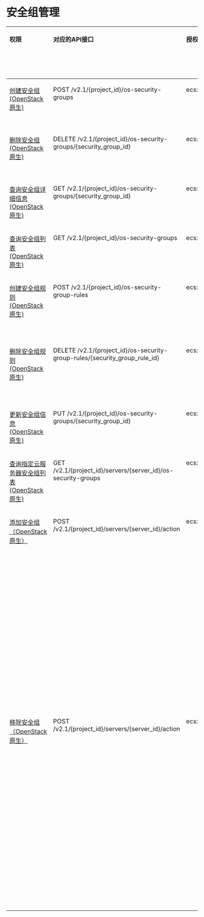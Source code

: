 # 安全组管理<a name="ecs_06_0007"></a>

<a name="table614680103012"></a>
<table><thead align="left"><tr id="row121463017301"><th class="cellrowborder" valign="top" width="10.951095109510952%" id="mcps1.1.9.1.1"><p id="p1959712364512"><a name="p1959712364512"></a><a name="p1959712364512"></a>权限</p>
</th>
<th class="cellrowborder" valign="top" width="15.611561156115611%" id="mcps1.1.9.1.2"><p id="p8402164419019"><a name="p8402164419019"></a><a name="p8402164419019"></a>对应的API接口</p>
</th>
<th class="cellrowborder" valign="top" width="18.731873187318733%" id="mcps1.1.9.1.3"><p id="p2040214445018"><a name="p2040214445018"></a><a name="p2040214445018"></a>授权项（Action）</p>
</th>
<th class="cellrowborder" valign="top" width="15.851585158515851%" id="mcps1.1.9.1.4"><p id="p22519318453"><a name="p22519318453"></a><a name="p22519318453"></a>依赖的授权项</p>
</th>
<th class="cellrowborder" valign="top" width="8.75087508750875%" id="mcps1.1.9.1.5"><p id="p84029445019"><a name="p84029445019"></a><a name="p84029445019"></a>IAM项目</p>
<p id="p12578131324712"><a name="p12578131324712"></a><a name="p12578131324712"></a>(Project)</p>
</th>
<th class="cellrowborder" valign="top" width="15.63156315631563%" id="mcps1.1.9.1.6"><p id="p1999212348459"><a name="p1999212348459"></a><a name="p1999212348459"></a>企业项目</p>
<p id="p1026502118478"><a name="p1026502118478"></a><a name="p1026502118478"></a>(Enterprise Project)</p>
</th>
<th class="cellrowborder" valign="top" width="6.950695069506951%" id="mcps1.1.9.1.7"><p id="p1089142172815"><a name="p1089142172815"></a><a name="p1089142172815"></a>实例授权</p>
</th>
<th class="cellrowborder" valign="top" width="7.520752075207521%" id="mcps1.1.9.1.8"><p id="p10573182410289"><a name="p10573182410289"></a><a name="p10573182410289"></a>标签授权</p>
</th>
</tr>
</thead>
<tbody><tr id="row141469023019"><td class="cellrowborder" valign="top" width="10.951095109510952%" headers="mcps1.1.9.1.1 "><p id="p1229134216516"><a name="p1229134216516"></a><a name="p1229134216516"></a><a href="创建安全组（废弃）.md">创建安全组(OpenStack原生)</a></p>
</td>
<td class="cellrowborder" valign="top" width="15.611561156115611%" headers="mcps1.1.9.1.2 "><p id="p174241828203118"><a name="p174241828203118"></a><a name="p174241828203118"></a>POST /v2.1/{project_id}/os-security-groups</p>
</td>
<td class="cellrowborder" valign="top" width="18.731873187318733%" headers="mcps1.1.9.1.3 "><p id="p783486134"><a name="p783486134"></a><a name="p783486134"></a>ecs:securityGroups:use</p>
</td>
<td class="cellrowborder" valign="top" width="15.851585158515851%" headers="mcps1.1.9.1.4 "><p id="p13287349121319"><a name="p13287349121319"></a><a name="p13287349121319"></a>vpc:securityGroups:get</p>
<p id="p19241145019131"><a name="p19241145019131"></a><a name="p19241145019131"></a>vpc:securityGroups:create</p>
<p id="p43591551101320"><a name="p43591551101320"></a><a name="p43591551101320"></a>vpc:securityGroups:update</p>
</td>
<td class="cellrowborder" valign="top" width="8.75087508750875%" headers="mcps1.1.9.1.5 "><p id="p57081518165916"><a name="p57081518165916"></a><a name="p57081518165916"></a>√</p>
</td>
<td class="cellrowborder" valign="top" width="15.63156315631563%" headers="mcps1.1.9.1.6 "><p id="p9708718185916"><a name="p9708718185916"></a><a name="p9708718185916"></a>×</p>
</td>
<td class="cellrowborder" valign="top" width="6.950695069506951%" headers="mcps1.1.9.1.7 "><p id="p98911321152812"><a name="p98911321152812"></a><a name="p98911321152812"></a>×</p>
</td>
<td class="cellrowborder" valign="top" width="7.520752075207521%" headers="mcps1.1.9.1.8 "><p id="p2573224142814"><a name="p2573224142814"></a><a name="p2573224142814"></a>×</p>
</td>
</tr>
<tr id="row714610173016"><td class="cellrowborder" valign="top" width="10.951095109510952%" headers="mcps1.1.9.1.1 "><p id="p82299422055"><a name="p82299422055"></a><a name="p82299422055"></a><a href="删除安全组（废弃）.md">删除安全组(OpenStack原生)</a></p>
</td>
<td class="cellrowborder" valign="top" width="15.611561156115611%" headers="mcps1.1.9.1.2 "><p id="p1572117398318"><a name="p1572117398318"></a><a name="p1572117398318"></a>DELETE /v2.1/{project_id}/os-security-groups/{security_group_id}</p>
</td>
<td class="cellrowborder" valign="top" width="18.731873187318733%" headers="mcps1.1.9.1.3 "><p id="p172281307145"><a name="p172281307145"></a><a name="p172281307145"></a>ecs:securityGroups:use</p>
</td>
<td class="cellrowborder" valign="top" width="15.851585158515851%" headers="mcps1.1.9.1.4 "><p id="p411417572137"><a name="p411417572137"></a><a name="p411417572137"></a>vpc:securityGroups:get</p>
<p id="p95755818131"><a name="p95755818131"></a><a name="p95755818131"></a>vpc:securityGroups:delete</p>
<p id="p1887035881318"><a name="p1887035881318"></a><a name="p1887035881318"></a>vpc:securityGroups:update</p>
</td>
<td class="cellrowborder" valign="top" width="8.75087508750875%" headers="mcps1.1.9.1.5 "><p id="p19279628772"><a name="p19279628772"></a><a name="p19279628772"></a>√</p>
</td>
<td class="cellrowborder" valign="top" width="15.63156315631563%" headers="mcps1.1.9.1.6 "><p id="p62795281876"><a name="p62795281876"></a><a name="p62795281876"></a>×</p>
</td>
<td class="cellrowborder" valign="top" width="6.950695069506951%" headers="mcps1.1.9.1.7 "><p id="p6891162152810"><a name="p6891162152810"></a><a name="p6891162152810"></a>×</p>
</td>
<td class="cellrowborder" valign="top" width="7.520752075207521%" headers="mcps1.1.9.1.8 "><p id="p3573124132820"><a name="p3573124132820"></a><a name="p3573124132820"></a>×</p>
</td>
</tr>
<tr id="row111468093016"><td class="cellrowborder" valign="top" width="10.951095109510952%" headers="mcps1.1.9.1.1 "><p id="p32298421950"><a name="p32298421950"></a><a name="p32298421950"></a><a href="查询安全组详细信息(废弃).md">查询安全组详细信息(OpenStack原生)</a></p>
</td>
<td class="cellrowborder" valign="top" width="15.611561156115611%" headers="mcps1.1.9.1.2 "><p id="p16711195820310"><a name="p16711195820310"></a><a name="p16711195820310"></a>GET /v2.1/{project_id}/os-security-groups/{security_group_id}</p>
</td>
<td class="cellrowborder" valign="top" width="18.731873187318733%" headers="mcps1.1.9.1.3 "><p id="p19969771149"><a name="p19969771149"></a><a name="p19969771149"></a>ecs:securityGroups:use</p>
</td>
<td class="cellrowborder" valign="top" width="15.851585158515851%" headers="mcps1.1.9.1.4 "><p id="p91530920144"><a name="p91530920144"></a><a name="p91530920144"></a>vpc:securityGroups:get</p>
</td>
<td class="cellrowborder" valign="top" width="8.75087508750875%" headers="mcps1.1.9.1.5 "><p id="p198223291371"><a name="p198223291371"></a><a name="p198223291371"></a>√</p>
</td>
<td class="cellrowborder" valign="top" width="15.63156315631563%" headers="mcps1.1.9.1.6 "><p id="p18221229775"><a name="p18221229775"></a><a name="p18221229775"></a>×</p>
</td>
<td class="cellrowborder" valign="top" width="6.950695069506951%" headers="mcps1.1.9.1.7 "><p id="p118917216287"><a name="p118917216287"></a><a name="p118917216287"></a>×</p>
</td>
<td class="cellrowborder" valign="top" width="7.520752075207521%" headers="mcps1.1.9.1.8 "><p id="p185731424102810"><a name="p185731424102810"></a><a name="p185731424102810"></a>×</p>
</td>
</tr>
<tr id="row1914610012300"><td class="cellrowborder" valign="top" width="10.951095109510952%" headers="mcps1.1.9.1.1 "><p id="p202291042356"><a name="p202291042356"></a><a name="p202291042356"></a><a href="查询安全组列表（废弃）.md">查询安全组列表(OpenStack原生)</a></p>
</td>
<td class="cellrowborder" valign="top" width="15.611561156115611%" headers="mcps1.1.9.1.2 "><p id="p11337939321"><a name="p11337939321"></a><a name="p11337939321"></a>GET /v2.1/{project_id}/os-security-groups</p>
</td>
<td class="cellrowborder" valign="top" width="18.731873187318733%" headers="mcps1.1.9.1.3 "><p id="p16349715181415"><a name="p16349715181415"></a><a name="p16349715181415"></a>ecs:securityGroups:use</p>
</td>
<td class="cellrowborder" valign="top" width="15.851585158515851%" headers="mcps1.1.9.1.4 "><p id="p56101815613"><a name="p56101815613"></a><a name="p56101815613"></a>vpc:securityGroups:get</p>
</td>
<td class="cellrowborder" valign="top" width="8.75087508750875%" headers="mcps1.1.9.1.5 "><p id="p651210312719"><a name="p651210312719"></a><a name="p651210312719"></a>√</p>
</td>
<td class="cellrowborder" valign="top" width="15.63156315631563%" headers="mcps1.1.9.1.6 "><p id="p135125311077"><a name="p135125311077"></a><a name="p135125311077"></a>×</p>
</td>
<td class="cellrowborder" valign="top" width="6.950695069506951%" headers="mcps1.1.9.1.7 "><p id="p17891102116283"><a name="p17891102116283"></a><a name="p17891102116283"></a>×</p>
</td>
<td class="cellrowborder" valign="top" width="7.520752075207521%" headers="mcps1.1.9.1.8 "><p id="p1457311248289"><a name="p1457311248289"></a><a name="p1457311248289"></a>×</p>
</td>
</tr>
<tr id="row9146903301"><td class="cellrowborder" valign="top" width="10.951095109510952%" headers="mcps1.1.9.1.1 "><p id="p3229134217516"><a name="p3229134217516"></a><a name="p3229134217516"></a><a href="创建安全组规则（废弃）.md">创建安全组规则(OpenStack原生)</a></p>
</td>
<td class="cellrowborder" valign="top" width="15.611561156115611%" headers="mcps1.1.9.1.2 "><p id="p15127771327"><a name="p15127771327"></a><a name="p15127771327"></a>POST /v2.1/{project_id}/os-security-group-rules</p>
</td>
<td class="cellrowborder" valign="top" width="18.731873187318733%" headers="mcps1.1.9.1.3 "><p id="p5834620181420"><a name="p5834620181420"></a><a name="p5834620181420"></a>ecs:securityGroups:use</p>
</td>
<td class="cellrowborder" valign="top" width="15.851585158515851%" headers="mcps1.1.9.1.4 "><p id="p111172451415"><a name="p111172451415"></a><a name="p111172451415"></a>vpc:securityGroups:get</p>
<p id="p15976724151414"><a name="p15976724151414"></a><a name="p15976724151414"></a>vpc:securityGroups:update</p>
<p id="p354112691418"><a name="p354112691418"></a><a name="p354112691418"></a>vpc:securityGroupRules:get</p>
<p id="p95832761412"><a name="p95832761412"></a><a name="p95832761412"></a>vpc:securityGroupRules:create</p>
</td>
<td class="cellrowborder" valign="top" width="8.75087508750875%" headers="mcps1.1.9.1.5 "><p id="p18261103312712"><a name="p18261103312712"></a><a name="p18261103312712"></a>√</p>
</td>
<td class="cellrowborder" valign="top" width="15.63156315631563%" headers="mcps1.1.9.1.6 "><p id="p1526112331273"><a name="p1526112331273"></a><a name="p1526112331273"></a>×</p>
</td>
<td class="cellrowborder" valign="top" width="6.950695069506951%" headers="mcps1.1.9.1.7 "><p id="p178911121142819"><a name="p178911121142819"></a><a name="p178911121142819"></a>×</p>
</td>
<td class="cellrowborder" valign="top" width="7.520752075207521%" headers="mcps1.1.9.1.8 "><p id="p8573112452815"><a name="p8573112452815"></a><a name="p8573112452815"></a>×</p>
</td>
</tr>
<tr id="row19146707308"><td class="cellrowborder" valign="top" width="10.951095109510952%" headers="mcps1.1.9.1.1 "><p id="p13229164215513"><a name="p13229164215513"></a><a name="p13229164215513"></a><a href="删除安全组规则（废弃）.md">删除安全组规则(OpenStack原生)</a></p>
</td>
<td class="cellrowborder" valign="top" width="15.611561156115611%" headers="mcps1.1.9.1.2 "><p id="p554073153218"><a name="p554073153218"></a><a name="p554073153218"></a>DELETE /v2.1/{project_id}/os-security-group-rules/{security_group_rule_id}</p>
</td>
<td class="cellrowborder" valign="top" width="18.731873187318733%" headers="mcps1.1.9.1.3 "><p id="p961084619144"><a name="p961084619144"></a><a name="p961084619144"></a>ecs:securityGroups:use</p>
</td>
<td class="cellrowborder" valign="top" width="15.851585158515851%" headers="mcps1.1.9.1.4 "><p id="p3265144211145"><a name="p3265144211145"></a><a name="p3265144211145"></a>vpc:securityGroups:get</p>
<p id="p894174312147"><a name="p894174312147"></a><a name="p894174312147"></a>vpc:securityGroups:update</p>
<p id="p19154144421410"><a name="p19154144421410"></a><a name="p19154144421410"></a>vpc:securityGroupRules:get</p>
<p id="p14973124451417"><a name="p14973124451417"></a><a name="p14973124451417"></a>vpc:securityGroupRules:delete</p>
</td>
<td class="cellrowborder" valign="top" width="8.75087508750875%" headers="mcps1.1.9.1.5 "><p id="p492614341714"><a name="p492614341714"></a><a name="p492614341714"></a>√</p>
</td>
<td class="cellrowborder" valign="top" width="15.63156315631563%" headers="mcps1.1.9.1.6 "><p id="p11926153414720"><a name="p11926153414720"></a><a name="p11926153414720"></a>×</p>
</td>
<td class="cellrowborder" valign="top" width="6.950695069506951%" headers="mcps1.1.9.1.7 "><p id="p188911721112820"><a name="p188911721112820"></a><a name="p188911721112820"></a>×</p>
</td>
<td class="cellrowborder" valign="top" width="7.520752075207521%" headers="mcps1.1.9.1.8 "><p id="p19573192414285"><a name="p19573192414285"></a><a name="p19573192414285"></a>×</p>
</td>
</tr>
<tr id="row5146906301"><td class="cellrowborder" valign="top" width="10.951095109510952%" headers="mcps1.1.9.1.1 "><p id="p722912420514"><a name="p722912420514"></a><a name="p722912420514"></a><a href="更新安全组信息（废弃）.md">更新安全组信息(OpenStack原生)</a></p>
</td>
<td class="cellrowborder" valign="top" width="15.611561156115611%" headers="mcps1.1.9.1.2 "><p id="p1623064263217"><a name="p1623064263217"></a><a name="p1623064263217"></a>PUT /v2.1/{project_id}/os-security-groups/{security_group_id}</p>
</td>
<td class="cellrowborder" valign="top" width="18.731873187318733%" headers="mcps1.1.9.1.3 "><p id="p6994165671416"><a name="p6994165671416"></a><a name="p6994165671416"></a>ecs:securityGroups:use</p>
</td>
<td class="cellrowborder" valign="top" width="15.851585158515851%" headers="mcps1.1.9.1.4 "><p id="p13482135418146"><a name="p13482135418146"></a><a name="p13482135418146"></a>vpc:securityGroups:get</p>
<p id="p237517554146"><a name="p237517554146"></a><a name="p237517554146"></a>vpc:securityGroups:update</p>
</td>
<td class="cellrowborder" valign="top" width="8.75087508750875%" headers="mcps1.1.9.1.5 "><p id="p1948713617712"><a name="p1948713617712"></a><a name="p1948713617712"></a>√</p>
</td>
<td class="cellrowborder" valign="top" width="15.63156315631563%" headers="mcps1.1.9.1.6 "><p id="p5487153612718"><a name="p5487153612718"></a><a name="p5487153612718"></a>×</p>
</td>
<td class="cellrowborder" valign="top" width="6.950695069506951%" headers="mcps1.1.9.1.7 "><p id="p18891112192813"><a name="p18891112192813"></a><a name="p18891112192813"></a>×</p>
</td>
<td class="cellrowborder" valign="top" width="7.520752075207521%" headers="mcps1.1.9.1.8 "><p id="p13573122422814"><a name="p13573122422814"></a><a name="p13573122422814"></a>×</p>
</td>
</tr>
<tr id="row511081915302"><td class="cellrowborder" valign="top" width="10.951095109510952%" headers="mcps1.1.9.1.1 "><p id="p4229144218510"><a name="p4229144218510"></a><a name="p4229144218510"></a><a href="查询指定云服务器安全组列表.md">查询指定云服务器安全组列表(OpenStack原生)</a></p>
</td>
<td class="cellrowborder" valign="top" width="15.611561156115611%" headers="mcps1.1.9.1.2 "><p id="p56631353123214"><a name="p56631353123214"></a><a name="p56631353123214"></a>GET /v2.1/{project_id}/servers/{server_id}/os-security-groups</p>
</td>
<td class="cellrowborder" valign="top" width="18.731873187318733%" headers="mcps1.1.9.1.3 "><p id="p19959184131512"><a name="p19959184131512"></a><a name="p19959184131512"></a>ecs:securityGroups:use</p>
</td>
<td class="cellrowborder" valign="top" width="15.851585158515851%" headers="mcps1.1.9.1.4 "><p id="p121968321520"><a name="p121968321520"></a><a name="p121968321520"></a>vpc:securityGroups:get</p>
</td>
<td class="cellrowborder" valign="top" width="8.75087508750875%" headers="mcps1.1.9.1.5 "><p id="p15926937674"><a name="p15926937674"></a><a name="p15926937674"></a>√</p>
</td>
<td class="cellrowborder" valign="top" width="15.63156315631563%" headers="mcps1.1.9.1.6 "><p id="p292617371472"><a name="p292617371472"></a><a name="p292617371472"></a>×</p>
</td>
<td class="cellrowborder" valign="top" width="6.950695069506951%" headers="mcps1.1.9.1.7 "><p id="p148911721152819"><a name="p148911721152819"></a><a name="p148911721152819"></a>×</p>
</td>
<td class="cellrowborder" valign="top" width="7.520752075207521%" headers="mcps1.1.9.1.8 "><p id="p5573182415283"><a name="p5573182415283"></a><a name="p5573182415283"></a>×</p>
</td>
</tr>
<tr id="row41101119143010"><td class="cellrowborder" valign="top" width="10.951095109510952%" headers="mcps1.1.9.1.1 "><p id="p142294421653"><a name="p142294421653"></a><a name="p142294421653"></a><a href="添加安全组.md">添加安全组（OpenStack原生）</a></p>
</td>
<td class="cellrowborder" valign="top" width="15.611561156115611%" headers="mcps1.1.9.1.2 "><p id="p99431459183215"><a name="p99431459183215"></a><a name="p99431459183215"></a>POST /v2.1/{project_id}/servers/{server_id}/action</p>
</td>
<td class="cellrowborder" valign="top" width="18.731873187318733%" headers="mcps1.1.9.1.3 "><p id="p12212151661516"><a name="p12212151661516"></a><a name="p12212151661516"></a>ecs:securityGroups:use</p>
</td>
<td class="cellrowborder" valign="top" width="15.851585158515851%" headers="mcps1.1.9.1.4 "><p id="p680191091517"><a name="p680191091517"></a><a name="p680191091517"></a>ecs:servers:get</p>
<p id="p58151611191010"><a name="p58151611191010"></a><a name="p58151611191010"></a>ecs:servers:list</p>
<p id="p10601759161217"><a name="p10601759161217"></a><a name="p10601759161217"></a>ecs:serverVolumes:use</p>
<p id="p851710145138"><a name="p851710145138"></a><a name="p851710145138"></a>ecs:diskConfigs:use</p>
<p id="p189741113191411"><a name="p189741113191411"></a><a name="p189741113191411"></a>ecs:serverKeypairs:get</p>
<p id="p2543151118158"><a name="p2543151118158"></a><a name="p2543151118158"></a>vpc:securityGroups:get</p>
<p id="p18302101217151"><a name="p18302101217151"></a><a name="p18302101217151"></a>vpc:securityGroups:create</p>
<p id="p14281113121517"><a name="p14281113121517"></a><a name="p14281113121517"></a>vpc:securityGroups:update</p>
<p id="p1962935021418"><a name="p1962935021418"></a><a name="p1962935021418"></a>vpc:securityGroupRules:get</p>
<p id="p1023172031512"><a name="p1023172031512"></a><a name="p1023172031512"></a>vpc:networks:get</p>
<p id="p129242871519"><a name="p129242871519"></a><a name="p129242871519"></a>vpc:subnets:get</p>
<p id="p15597736171510"><a name="p15597736171510"></a><a name="p15597736171510"></a>vpc:routers:get</p>
<p id="p83501143156"><a name="p83501143156"></a><a name="p83501143156"></a>vpc:ports:get</p>
<p id="p1868151581517"><a name="p1868151581517"></a><a name="p1868151581517"></a>vpc:ports:update</p>
</td>
<td class="cellrowborder" valign="top" width="8.75087508750875%" headers="mcps1.1.9.1.5 "><p id="p5251203914712"><a name="p5251203914712"></a><a name="p5251203914712"></a>√</p>
</td>
<td class="cellrowborder" valign="top" width="15.63156315631563%" headers="mcps1.1.9.1.6 "><p id="p92511439578"><a name="p92511439578"></a><a name="p92511439578"></a>×</p>
</td>
<td class="cellrowborder" valign="top" width="6.950695069506951%" headers="mcps1.1.9.1.7 "><p id="p1289162162813"><a name="p1289162162813"></a><a name="p1289162162813"></a>×</p>
</td>
<td class="cellrowborder" valign="top" width="7.520752075207521%" headers="mcps1.1.9.1.8 "><p id="p1857311249284"><a name="p1857311249284"></a><a name="p1857311249284"></a>×</p>
</td>
</tr>
<tr id="row51102019153019"><td class="cellrowborder" valign="top" width="10.951095109510952%" headers="mcps1.1.9.1.1 "><p id="p132291642757"><a name="p132291642757"></a><a name="p132291642757"></a><a href="移除安全组.md">移除安全组（OpenStack原生）</a></p>
</td>
<td class="cellrowborder" valign="top" width="15.611561156115611%" headers="mcps1.1.9.1.2 "><p id="p54371318143319"><a name="p54371318143319"></a><a name="p54371318143319"></a>POST /v2.1/{project_id}/servers/{server_id}/action</p>
</td>
<td class="cellrowborder" valign="top" width="18.731873187318733%" headers="mcps1.1.9.1.3 "><p id="p104767306159"><a name="p104767306159"></a><a name="p104767306159"></a>ecs:securityGroups:use</p>
</td>
<td class="cellrowborder" valign="top" width="15.851585158515851%" headers="mcps1.1.9.1.4 "><p id="p1217113111716"><a name="p1217113111716"></a><a name="p1217113111716"></a>ecs:servers:get</p>
<p id="p151715114171"><a name="p151715114171"></a><a name="p151715114171"></a>ecs:servers:list</p>
<p id="p1817118110171"><a name="p1817118110171"></a><a name="p1817118110171"></a>ecs:serverVolumes:use</p>
<p id="p417117117174"><a name="p417117117174"></a><a name="p417117117174"></a>ecs:diskConfigs:use</p>
<p id="p4171011174"><a name="p4171011174"></a><a name="p4171011174"></a>ecs:serverKeypairs:get</p>
<p id="p11171915172"><a name="p11171915172"></a><a name="p11171915172"></a>vpc:securityGroups:get</p>
<p id="p191712118176"><a name="p191712118176"></a><a name="p191712118176"></a>vpc:securityGroups:delete</p>
<p id="p181718117179"><a name="p181718117179"></a><a name="p181718117179"></a>vpc:securityGroups:update</p>
<p id="p1217112118173"><a name="p1217112118173"></a><a name="p1217112118173"></a>vpc:securityGroupRules:get</p>
<p id="p917112119173"><a name="p917112119173"></a><a name="p917112119173"></a>vpc:networks:get</p>
<p id="p151711217173"><a name="p151711217173"></a><a name="p151711217173"></a>vpc:subnets:get</p>
<p id="p191716191718"><a name="p191716191718"></a><a name="p191716191718"></a>vpc:routers:get</p>
<p id="p131721101717"><a name="p131721101717"></a><a name="p131721101717"></a>vpc:ports:get</p>
<p id="p21721191712"><a name="p21721191712"></a><a name="p21721191712"></a>vpc:ports:update</p>
</td>
<td class="cellrowborder" valign="top" width="8.75087508750875%" headers="mcps1.1.9.1.5 "><p id="p1420517411778"><a name="p1420517411778"></a><a name="p1420517411778"></a>√</p>
</td>
<td class="cellrowborder" valign="top" width="15.63156315631563%" headers="mcps1.1.9.1.6 "><p id="p1420512411172"><a name="p1420512411172"></a><a name="p1420512411172"></a>×</p>
</td>
<td class="cellrowborder" valign="top" width="6.950695069506951%" headers="mcps1.1.9.1.7 "><p id="p1891122114280"><a name="p1891122114280"></a><a name="p1891122114280"></a>×</p>
</td>
<td class="cellrowborder" valign="top" width="7.520752075207521%" headers="mcps1.1.9.1.8 "><p id="p15573182462817"><a name="p15573182462817"></a><a name="p15573182462817"></a>×</p>
</td>
</tr>
</tbody>
</table>

